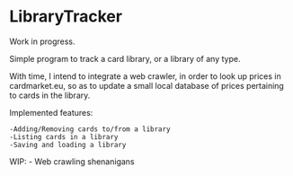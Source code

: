 # LibraryTracker
Work in progress.

Simple program to track a card library, or a library of any type.

With time, I intend to integrate a web crawler, in order to look up prices in cardmarket.eu, so as to update a small local database of prices pertaining to cards in the library.

Implemented features:

	-Adding/Removing cards to/from a library
	-Listing cards in a library
	-Saving and loading a library

WIP:
	- Web crawling shenanigans
